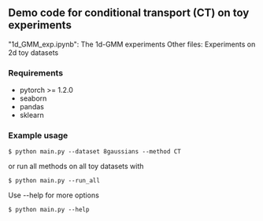 ## Demo code for conditional transport (CT) on toy experiments

"1d_GMM_exp.ipynb": The 1d-GMM experiments
Other files: Experiments on 2d toy datasets

### Requirements
- pytorch >= 1.2.0
- seaborn
- pandas
- sklearn

### Example usage

`$ python main.py --dataset 8gaussians --method CT`

or run all methods on all toy datasets with

`$ python main.py --run_all`

Use --help for more options

`$ python main.py --help`